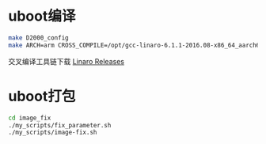 # uboot编译

```bash
make D2000_config
make ARCH=arm CROSS_COMPILE=/opt/gcc-linaro-6.1.1-2016.08-x86_64_aarch64-linux-gnu/bin/aarch64-linux-gnu-
```

交叉编译工具链下载 [Linaro Releases](http://releases.linaro.org/components/toolchain/binaries/6.1-2016.08/aarch64-linux-gnu/)

# uboot打包

```bash
cd image_fix
./my_scripts/fix_parameter.sh
./my_scripts/image-fix.sh
```

